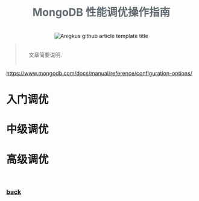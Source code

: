 <script>
var pageHeader=document.getElementsByClassName("page-header")[0].innerHTML;
 pageHeader="<center><img style='border-radius: 50% !important;' src='https://avatars.githubusercontent.com/u/88264073?s=400&amp;u=63e618520a5b6aa87636714e69f8228374c4e9b1&amp;v=4' width='200' height='200' alt='@anigkus' title='Github of Anigkus' ></center>"+pageHeader;
document.getElementsByClassName("page-header")[0].innerHTML=pageHeader;
</script>

<h1 style="color:#606c71;text-align:center;" >MongoDB 性能调优操作指南</h1><br/>

[<h1 style="color:#606c71;text-align:center;" >MongoDB Performance Tuning Operation Guide</h1><br/>]:#

<center>
<img src="../assets/images/mongodb-performance-tuning-operation-guide/figure-1.jpeg" alt="Anigkus github article template title" title="Github of Anigkus" >
</center>

> <br/>&nbsp;&nbsp;&nbsp;&nbsp; 文章简要说明.<br/>
> <br/>

[> <br/>&nbsp;&nbsp;&nbsp;&nbsp; Some general notes on article.<br/>]:#
[> <br/>]:#

https://www.mongodb.com/docs/manual/reference/configuration-options/

# 入门调优

# 中级调优

# 高级调优


<br>

### [back](./)
